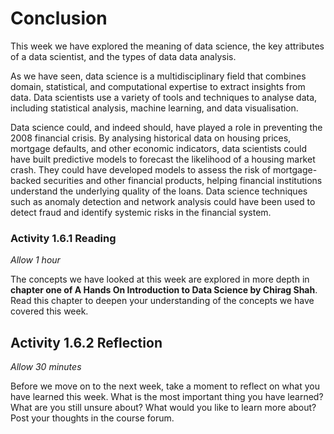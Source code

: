 # Conclusion

This week we have explored the meaning of data science, the key attributes of a
data scientist, and the types of data data analysis.

As we have seen, data science is a multidisciplinary field that combines domain,
statistical, and computational expertise to extract insights from data. Data
scientists use a variety of tools and techniques to analyse data, including
statistical analysis, machine learning, and data visualisation.

Data science could, and indeed should, have played a role in preventing the 2008
financial crisis. By analysing historical data on housing prices, mortgage
defaults, and other economic indicators, data scientists could have built
predictive models to forecast the likelihood of a housing market crash. They
could have developed models to assess the risk of mortgage-backed securities and
other financial products, helping financial institutions understand the
underlying quality of the loans. Data science techniques such as anomaly
detection and network analysis could have been used to detect fraud and identify
systemic risks in the financial system.

### Activity 1.6.1 Reading

_Allow 1 hour_

The concepts we have looked at this week are explored in more
depth in **chapter one of A Hands On Introduction to Data Science by Chirag
Shah**. Read this chapter to deepen your understanding of the concepts we have
covered this week.

## Activity 1.6.2 Reflection

_Allow 30 minutes_

Before we move on to the next week, take a moment to reflect
on what you have learned this week. What is the most important thing you have
learned? What are you still unsure about? What would you like to learn more
about? Post your thoughts in the course forum.
